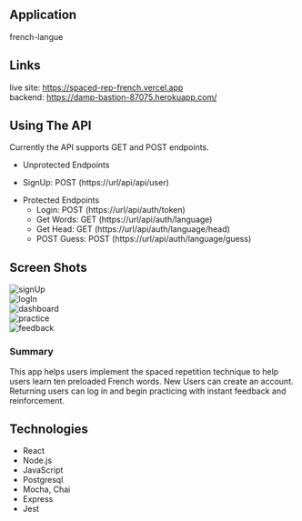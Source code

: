 ## Application
french-langue

## Links
live site: https://spaced-rep-french.vercel.app<br />
backend: https://damp-bastion-87075.herokuapp.com/

## Using The API
Currently the API supports GET and POST endpoints.

- Unprotected Endpoints<br />
+ SignUp: POST (https://url/api/api/user)<br />

- Protected Endpoints<br />
    + Login: POST (https://url/api/auth/token)<br />
    + Get Words: GET (https://url/api/auth/language)<br />
    + Get Head: GET (https://url/api/auth/language/head)<br />
    + POST Guess: POST (https://url/api/auth/language/guess)<br />

## Screen Shots
![signUp](images/signUp.png)<br />
![logIn](images/logIn.png)<br />
![dashboard](images/dashboard.png)<br />
![practice](images/practice.png)<br />
![feedback](images/feedback.png)<br />

### Summary
This app helps users implement the spaced repetition technique to help users learn ten preloaded French words.
New Users can create an account. Returning users can log in and begin practicing with instant feedback and
reinforcement.

## Technologies
  - React
  - Node.js
  - JavaScript
  - Postgresql 
  - Mocha, Chai
  - Express
  - Jest
